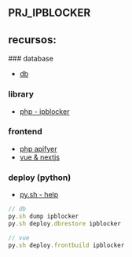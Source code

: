 ## PRJ_IPBLOCKER


## recursos:

### database
- [db](https://github.com/eacevedof/prj_ipblocker/tree/master/db)

### library
- [php - ipblocker](https://github.com/eacevedof/prj_ipblocker/tree/master/php)

### frontend
- [php apifyer](https://github.com/eacevedof/prj_phpapify/tree/master/backend/src/Controllers/Apify)
- [vue & nextjs](https://github.com/eacevedof/prj_ipblocker/tree/master/vuejs)

### deploy (python)
- [py.sh - help](https://github.com/eacevedof/prj_bash/blob/master/py/help.py)
```js
// db
py.sh dump ipblocker
py.sh deploy.dbrestore ipblocker

// vue
py.sh deploy.frontbuild ipblocker
```


